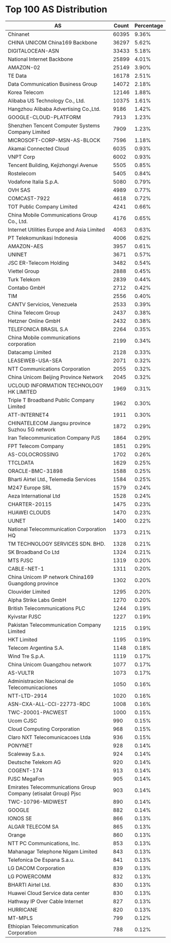# Top 100 AS Distribution
| AS | Count | Percentage |
|----|----|----|
| Chinanet | 60395 | 9.36% |
| CHINA UNICOM China169 Backbone | 36297 | 5.62% |
| DIGITALOCEAN-ASN | 33433 | 5.18% |
| National Internet Backbone | 25899 | 4.01% |
| AMAZON-02 | 25149 | 3.90% |
| TE Data | 16178 | 2.51% |
| Data Communication Business Group | 14072 | 2.18% |
| Korea Telecom | 12146 | 1.88% |
| Alibaba US Technology Co., Ltd. | 10375 | 1.61% |
| Hangzhou Alibaba Advertising Co.,Ltd. | 9186 | 1.42% |
| GOOGLE-CLOUD-PLATFORM | 7913 | 1.23% |
| Shenzhen Tencent Computer Systems Company Limited | 7909 | 1.23% |
| MICROSOFT-CORP-MSN-AS-BLOCK | 7596 | 1.18% |
| Akamai Connected Cloud | 6035 | 0.93% |
| VNPT Corp | 6002 | 0.93% |
| Tencent Building, Kejizhongyi Avenue | 5505 | 0.85% |
| Rostelecom | 5405 | 0.84% |
| Vodafone Italia S.p.A. | 5080 | 0.79% |
| OVH SAS | 4989 | 0.77% |
| COMCAST-7922 | 4618 | 0.72% |
| TOT Public Company Limited | 4241 | 0.66% |
| China Mobile Communications Group Co., Ltd. | 4176 | 0.65% |
| Internet Utilities Europe and Asia Limited | 4063 | 0.63% |
| PT Telekomunikasi Indonesia | 4006 | 0.62% |
| AMAZON-AES | 3957 | 0.61% |
| UNINET | 3671 | 0.57% |
| JSC ER-Telecom Holding | 3482 | 0.54% |
| Viettel Group | 2888 | 0.45% |
| Turk Telekom | 2839 | 0.44% |
| Contabo GmbH | 2712 | 0.42% |
| TIM | 2556 | 0.40% |
| CANTV Servicios, Venezuela | 2533 | 0.39% |
| China Telecom Group | 2437 | 0.38% |
| Hetzner Online GmbH | 2432 | 0.38% |
| TELEFONICA BRASIL S.A | 2264 | 0.35% |
| China Mobile communications corporation | 2199 | 0.34% |
| Datacamp Limited | 2128 | 0.33% |
| LEASEWEB-USA-SEA | 2071 | 0.32% |
| NTT Communications Corporation | 2055 | 0.32% |
| China Unicom Beijing Province Network | 2045 | 0.32% |
| UCLOUD INFORMATION TECHNOLOGY HK LIMITED | 1969 | 0.31% |
| Triple T Broadband Public Company Limited | 1962 | 0.30% |
| ATT-INTERNET4 | 1911 | 0.30% |
| CHINATELECOM Jiangsu province Suzhou 5G network | 1872 | 0.29% |
| Iran Telecommunication Company PJS | 1864 | 0.29% |
| FPT Telecom Company | 1851 | 0.29% |
| AS-COLOCROSSING | 1702 | 0.26% |
| TTCLDATA | 1629 | 0.25% |
| ORACLE-BMC-31898 | 1588 | 0.25% |
| Bharti Airtel Ltd., Telemedia Services | 1584 | 0.25% |
| M247 Europe SRL | 1579 | 0.24% |
| Aeza International Ltd | 1528 | 0.24% |
| CHARTER-20115 | 1475 | 0.23% |
| HUAWEI CLOUDS | 1470 | 0.23% |
| UUNET | 1400 | 0.22% |
| National Telecommunication Corporation HQ | 1373 | 0.21% |
| TM TECHNOLOGY SERVICES SDN. BHD. | 1328 | 0.21% |
| SK Broadband Co Ltd | 1324 | 0.21% |
| MTS PJSC | 1319 | 0.20% |
| CABLE-NET-1 | 1311 | 0.20% |
| China Unicom IP network China169 Guangdong province | 1302 | 0.20% |
| Clouvider Limited | 1295 | 0.20% |
| Alpha Strike Labs GmbH | 1270 | 0.20% |
| British Telecommunications PLC | 1244 | 0.19% |
| Kyivstar PJSC | 1227 | 0.19% |
| Pakistan Telecommunication Company Limited | 1215 | 0.19% |
| HKT Limited | 1195 | 0.19% |
| Telecom Argentina S.A. | 1148 | 0.18% |
| Wind Tre S.p.A. | 1119 | 0.17% |
| China Unicom Guangzhou network | 1077 | 0.17% |
| AS-VULTR | 1073 | 0.17% |
| Administracion Nacional de Telecomunicaciones | 1050 | 0.16% |
| NTT-LTD-2914 | 1020 | 0.16% |
| ASN-CXA-ALL-CCI-22773-RDC | 1008 | 0.16% |
| TWC-20001-PACWEST | 1000 | 0.15% |
| Ucom CJSC | 990 | 0.15% |
| Cloud Computing Corporation | 968 | 0.15% |
| Claro NXT Telecomunicacoes Ltda | 936 | 0.15% |
| PONYNET | 928 | 0.14% |
| Scaleway S.a.s. | 924 | 0.14% |
| Deutsche Telekom AG | 920 | 0.14% |
| COGENT-174 | 913 | 0.14% |
| PJSC MegaFon | 905 | 0.14% |
| Emirates Telecommunications Group Company (etisalat Group) Pjsc | 903 | 0.14% |
| TWC-10796-MIDWEST | 890 | 0.14% |
| GOOGLE | 882 | 0.14% |
| IONOS SE | 866 | 0.13% |
| ALGAR TELECOM SA | 865 | 0.13% |
| Orange | 860 | 0.13% |
| NTT PC Communications, Inc. | 853 | 0.13% |
| Mahanagar Telephone Nigam Limited | 843 | 0.13% |
| Telefonica De Espana S.a.u. | 841 | 0.13% |
| LG DACOM Corporation | 839 | 0.13% |
| LG POWERCOMM | 832 | 0.13% |
| BHARTI Airtel Ltd. | 830 | 0.13% |
| Huawei Cloud Service data center | 830 | 0.13% |
| Hathway IP Over Cable Internet | 827 | 0.13% |
| HURRICANE | 820 | 0.13% |
| MT-MPLS | 799 | 0.12% |
| Ethiopian Telecommunication Corporation | 788 | 0.12% |

